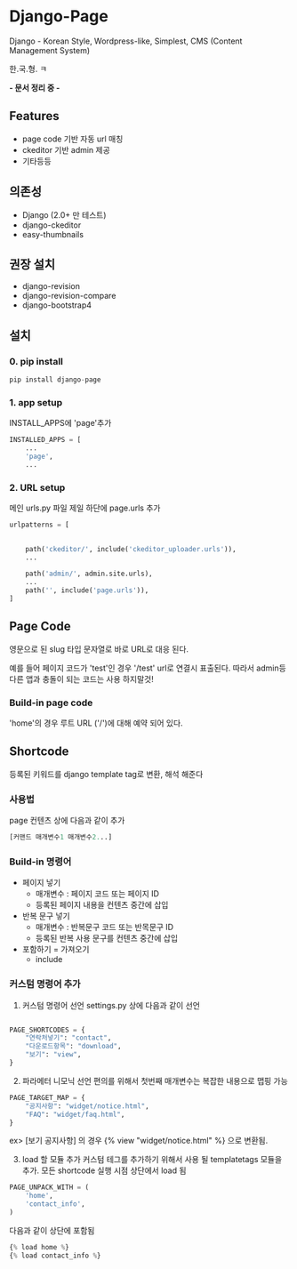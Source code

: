 # Django-Page
Django - Korean Style, Wordpress-like, Simplest, CMS (Content Management System)


한.국.형. ㅋ

**- 문서 정리 중 -**

## Features
- page code 기반 자동 url 매칭
- ckeditor 기반 admin 제공 
- 기타등등 

## 의존성
- Django (2.0+ 만 테스트)
- django-ckeditor
- easy-thumbnails

## 권장 설치
- django-revision
- django-revision-compare
- django-bootstrap4

## 설치
### 0. pip install
```python
pip install django-page
```
### 1. app setup
INSTALL_APPS에 'page'추가

``` python
INSTALLED_APPS = [
    ...
    'page',
    ...
```

### 2. URL setup
메인 urls.py 파일 제일 하단에 page.urls 추가
``` python
urlpatterns = [

    
    path('ckeditor/', include('ckeditor_uploader.urls')),
    ...
 
    path('admin/', admin.site.urls),
    ...
    path('', include('page.urls')),
]

```

## Page Code
영문으로 된 slug 타입 문자열로 바로 URL로 대응 된다.

예를 들어 페이지 코드가 'test'인 경우 '/test' url로 연결시 표출된다.
따라서 admin등 다른 앱과 충돌이 되는 코드는 사용 하지말것!

### Build-in page code
'home'의 경우 루트 URL ('/')에 대해 예약 되어 있다.


## Shortcode
등록된 키워드를 django template tag로 변환, 해석 해준다

### 사용법
page 컨텐츠 상에 다음과 같이 추가
```python
[커맨드 매개변수1 매개변수2...]
```

### Build-in 명령어
- 페이지 넣기 
    - 매개변수 : 페이지 코드 또는 페이지 ID
    - 등록된 페이지 내용을 컨텐츠 중간에 삽입
- 반복 문구 넣기
    - 매개변수 : 반복문구 코드 또는 반목문구 ID
    - 등록된 반복 사용 문구를 컨텐츠 중간에 삽입
- 포함하기 = 가져오기
    - include
    
### 커스텀 명령어 추가

1. 커스텀 명령어 선언
settings.py 상에 다음과 같이 선언

```python

PAGE_SHORTCODES = {
    "연락처넣기": "contact",
    "다운로드항목": "download",
    "보기": "view",
}
```

2. 파라메터 니모닉 선언
편의를 위해서 첫번째 매개변수는 복잡한 내용으로 맵핑 가능
```python
PAGE_TARGET_MAP = {
    "공지사항": "widget/notice.html",
    "FAQ": "widget/faq.html",
}
```

ex>
[보기 공지사항] 의 경우 {% view "widget/notice.html" %} 으로 변환됨.

3. load 할 모듈 추가
커스텀 테그를 추가하기 위해서 사용 될 templatetags 모듈을 추가.
모든 shortcode 실행 시점 상단에서 load 됨
  
```python
PAGE_UNPACK_WITH = (
    'home',
    'contact_info',
)
```

다음과 같이 상단에 포함됨
```python
{% load home %}
{% load contact_info %}
```